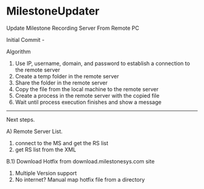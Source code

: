 # MilestoneUpdater
Update Milestone Recording Server From Remote PC 

Initial Commit - 

Algorithm 

1) Use IP, username, domain, and password to establish a connection to the remote server 
2) Create a temp folder in the remote server 
3) Share the folder in the remote server 
4) Copy the file from the local machine to the remote server 
6) Create a process in the remote server with the copied file 
7) Wait until process execution finishes and show a message 
-----------------------------------------------------------------------------------------

Next steps.

A) Remote Server List.
1) connect to the MS and get the RS list
2) get RS list from the XML

B.1) Download Hotfix from download.milestonesys.com site 
1) Multiple Version support 
2) No internet? Manual map hotfix file from a directory 

